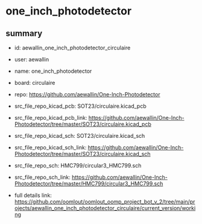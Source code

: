 # one_inch_photodetector
 
## summary 
* id: aewallin_one_inch_photodetector_circulaire
* user: aewallin
* name: one_inch_photodetector
* board: circulaire
* repo: https://github.com/aewallin/One-Inch-Photodetector
* src_file_repo_kicad_pcb: SOT23/circulaire.kicad_pcb
* src_file_repo_kicad_pcb_link: https://github.com/aewallin/One-Inch-Photodetector/tree/master/SOT23/circulaire.kicad_pcb
* src_file_repo_kicad_sch: SOT23/circulaire.kicad_sch
* src_file_repo_kicad_sch_link: https://github.com/aewallin/One-Inch-Photodetector/tree/master/SOT23/circulaire.kicad_sch

* src_file_repo_sch: HMC799/circular3_HMC799.sch
* src_file_repo_sch_link: https://github.com/aewallin/One-Inch-Photodetector/tree/master/HMC799/circular3_HMC799.sch
* full details link: https://github.com/oomlout/oomlout_oomp_project_bot_v_2/tree/main/projects/aewallin_one_inch_photodetector_circulaire/current_version/working  






